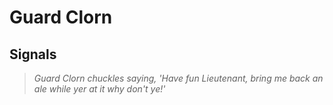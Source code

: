 # Guard Clorn


## Signals

>*Guard Clorn chuckles saying, 'Have fun Lieutenant, bring me back an ale while yer at it why don't ye!'*